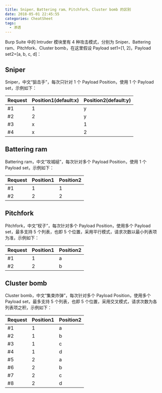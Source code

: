 ```yaml
---
title: Sniper、Battering ram、Pitchfork、Cluster bomb 的区别
date: 2018-05-01 22:45:55
categories: CheatSheet
tags:
  - 渗透
---
```


Burp Suite 中的 Intruder 模块里有 4 种攻击模式，分别为 Sniper、Battering ram、Pitchfork、Cluster bomb，在这里假设 Payload set1=[1, 2]，Payload set2=[a, b, c, d]：

## Sniper

Sniper，中文“狙击手”，每次只针对 1 个 Payload Position，使用 1 个 Payload set，示例如下：

Request | Position1(default:x) | Position2(default:y)
--- | --- | ---
\#1 | 1 | y
\#2 | 2 | y
\#3 | x | 1
\#4 | x | 2

## Battering ram

Battering ram，中文“攻城槌”，每次针对多个 Payload Position，使用 1 个 Payload set，示例如下：

Request | Position1 | Position2
--- | --- | ---
\#1 | 1 | 1
\#2 | 2 | 2

## Pitchfork

Pitchfork，中文“杈子”，每次针对多个 Payload Position，使用多个 Payload set，最多支持 5 个列表，也即 5 个位置，采用平行模式，请求次数以最小列表项为准，示例如下：

Request | Position1 | Position2
--- | --- | ---
\#1 | 1 | a
\#2 | 2 | b

## Cluster bomb

Cluster bomb，中文“集束炸弹”，每次针对多个 Payload Position，使用多个 Payload set，最多支持 5 个列表，也即 5 个位置，采用交叉模式，请求次数为各列表项之积，示例如下：

Request | Position1 | Position2
--- | --- | ---
\#1 | 1 | a
\#2 | 1 | b
\#3 | 1 | c
\#4 | 1 | d
\#5 | 2 | a
\#6 | 2 | b
\#7 | 2 | c
\#8 | 2 | d
